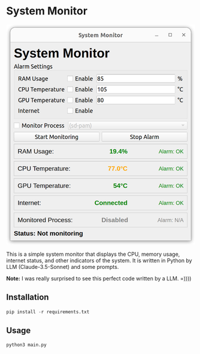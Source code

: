 # System Monitor

![System Monitor](screenshot.png)

This is a simple system monitor that displays the CPU, memory usage, internet status, and other indicators of the system. It is written in Python by LLM (Claude-3.5-Sonnet) and some prompts.

**Note:** I was really surprised to see this perfect code written by a LLM. =))))


## Installation

```python
pip install -r requirements.txt
```

## Usage

```python
python3 main.py
```
